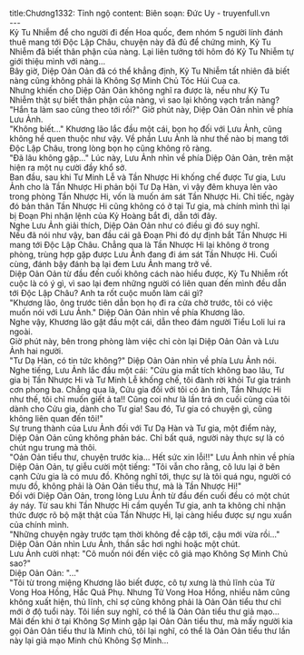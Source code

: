 title:Chương1332: Tỉnh ngộ
content:
Biên soạn: Đức Uy - truyenfull.vn<br>---<br>Kỷ Tu Nhiễm để cho người đi đến Hoa quốc, đem nhóm 5 người lính đánh thuê mang tới Độc Lập Châu, chuyện này đã đủ để chứng minh, Kỷ Tu Nhiễm đã biết thân phận của nàng. Lại liên tưởng tới hôm đó Kỷ Tu Nhiễm tự giới thiệu mình với nàng…<br>Bây giờ, Diệp Oản Oản đã có thể khẳng định, Kỷ Tu Nhiễm tất nhiên đã biết nàng cũng không phải là Không Sợ Minh Chủ Tóc Húi Cua ca.<br>Nhưng khiến cho Diệp Oản Oản không nghĩ ra được là, nếu như Kỷ Tu Nhiễm thật sự biết thân phận của nàng, vì sao lại không vạch trần nàng?<br>"Hắn ta làm sao cũng theo tới rồi?" Giờ phút này, Diệp Oản Oản nhìn về phía Lưu Ảnh.<br>"Không biết..." Khương lão lắc đầu một cái, bọn họ đối với Lưu Ảnh, cũng không hề quen thuộc như vậy. Về phần Lưu Ảnh là như thế nào bị mang tới Độc Lập Châu, trong lòng bọn họ cũng không rõ ràng.<br>"Đã lâu không gặp..." Lúc này, Lưu Ảnh nhìn về phía Diệp Oản Oản, trên mặt hiện ra một nụ cười đầy khổ sở.<br>Ban đầu, sau khi Tư Minh Lễ và Tần Nhược Hi khống chế được Tư gia, Lưu Ảnh cho là Tần Nhược Hi phản bội Tư Dạ Hàn, vì vậy đêm khuya lẻn vào trong phòng Tần Nhược Hi, vốn là muốn ám sát Tần Nhược Hi. Chỉ tiếc, ngày đó bản thân Tần Nhược Hi cũng không có ở tại Tư gia, mà chính mình thì lại bị Đoạn Phi nhận lệnh của Kỷ Hoàng bắt đi, dẫn tới đây.<br>Nghe Lưu Ảnh giải thích, Diệp Oản Oản như có điều gì đó suy nghĩ.<br>Nếu đã nói như vậy, ban đầu cái gã Đoạn Phi đó dự định bắt Tần Nhược Hi mang tới Độc Lập Châu. Chẳng qua là Tần Nhược Hi lại không ở trong phòng, trùng hợp gặp được Lưu Ảnh đang đi ám sát Tần Nhược Hi. Cuối cùng, đánh bậy đánh bạ lại đem Lưu Ảnh mang trở về.<br>Diệp Oản Oản từ đầu đến cuối không cách nào hiểu được, Kỷ Tu Nhiễm rốt cuộc là có ý gì, vì sao lại đem những người có liên quan đến mình đều dẫn tới Độc Lập Châu? Anh ta rốt cuộc muốn làm cái gì?<br>"Khương lão, ông trước tiên dẫn bọn họ đi ra cửa chờ trước, tôi có việc muốn nói với Lưu Ảnh." Diệp Oản Oản nhìn về phía Khương lão.<br>Nghe vậy, Khương lão gật đầu một cái, dẫn theo đám người Tiểu Loli lui ra ngoài.<br>Giờ phút này, bên trong phòng làm việc chỉ còn lại Diệp Oản Oản và Lưu Ảnh hai người.<br>"Tư Dạ Hàn, có tin tức không?" Diệp Oản Oản nhìn về phía Lưu Ảnh nói.<br>Nghe tiếng, Lưu Ảnh lắc đầu một cái: "Cửu gia mất tích không bao lâu, Tư gia bị Tần Nhược Hi và Tư Minh Lễ khống chế, tôi đành rời khỏi Tư gia tránh cơn phong ba. Chẳng qua là, Cửu gia đối với tôi có ân tình, Tần Nhược Hi như thế, tôi chỉ muốn giết ả ta!! Cũng coi như là lần trả ơn cuối cùng của tôi dành cho Cửu gia, dành cho Tư gia! Sau đó, Tư gia có chuyện gì, cũng không liên quan đến tôi!"<br>Sự trung thành của Lưu Ảnh đối với Tư Dạ Hàn và Tư gia, một điểm này, Diệp Oản Oản cũng không phản bác. Chỉ bất quá, người này thực sự là có chút ngu trung mà thôi.<br>"Oản Oản tiểu thư, chuyện trước kia... Hết sức xin lỗi!!" Lưu Ảnh nhìn về phía Diệp Oản Oản, tự giễu cười một tiếng: "Tôi vẫn cho rằng, cô lưu lại ở bên cạnh Cửu gia là có mưu đồ. Không nghĩ tới, thực sự là tôi quá ngu, người có mưu đồ, không phải là Oản Oản tiểu thư, mà là Tần Nhược Hi!"<br>Đối với Diệp Oản Oản, trong lòng Lưu Ảnh từ đầu đến cuối đều có một chút áy náy. Từ sau khi Tần Nhược Hi cầm quyền Tư gia, anh ta không chỉ nhận thức được rõ bộ mặt thật của Tần Nhược Hi, lại càng hiểu được sự ngu xuẩn của chính mình.<br>"Những chuyện ngày trước tạm thời không đề cập tới, cậu mới vừa rồi..." Diệp Oản Oản nhìn Lưu Ảnh, thần sắc hơi nghi hoặc một chút.<br>Lưu Ảnh cười nhạt: "Cô muốn nói đến việc cô giả mạo Không Sợ Minh Chủ sao?"<br>Diệp Oản Oản: "..."<br>"Tôi từ trong miệng Khương lão biết được, cô tự xưng là thủ lĩnh của Tử Vong Hoa Hồng, Hắc Quả Phụ. Nhưng Tử Vong Hoa Hồng, nhiều năm cũng không xuất hiện, thủ lĩnh, chỉ sợ cũng không phải là Oản Oản tiểu thư chỉ mới ở độ tuổi này. Tôi liền suy nghĩ, có thể là Oản Oản tiểu thư giả mạo...<br>Mãi đến khi ở tại Không Sợ Minh gặp lại Oản Oản tiểu thư, mà mấy người kia gọi Oản Oản tiểu thư là Minh chủ, tôi lại nghĩ, có thể là Oản Oản tiểu thư lần này lại giả mạo Minh chủ Không Sợ Minh…